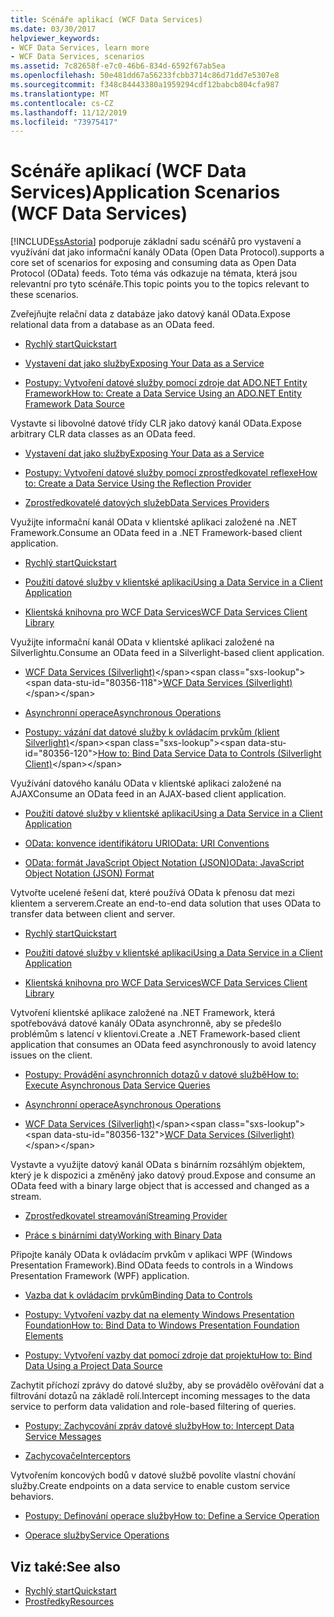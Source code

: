 ```yaml
---
title: Scénáře aplikací (WCF Data Services)
ms.date: 03/30/2017
helpviewer_keywords:
- WCF Data Services, learn more
- WCF Data Services, scenarios
ms.assetid: 7c82658f-e7c0-46b6-834d-6592f67ab5ea
ms.openlocfilehash: 50e481dd67a56233fcbb3714c86d71dd7e5307e8
ms.sourcegitcommit: f348c84443380a1959294cdf12babcb804cfa987
ms.translationtype: MT
ms.contentlocale: cs-CZ
ms.lasthandoff: 11/12/2019
ms.locfileid: "73975417"
---
```

# <a name="application-scenarios-wcf-data-services"></a><span data-ttu-id="80356-102">Scénáře aplikací (WCF Data Services)</span><span class="sxs-lookup"><span data-stu-id="80356-102">Application Scenarios (WCF Data Services)</span></span>

[!INCLUDE[ssAstoria](../../../../includes/ssastoria-md.md)] <span data-ttu-id="80356-103">podporuje základní sadu scénářů pro vystavení a využívání dat jako informační kanály OData (Open Data Protocol).</span><span class="sxs-lookup"><span data-stu-id="80356-103">supports a core set of scenarios for exposing and consuming data as Open Data Protocol (OData) feeds.</span></span> <span data-ttu-id="80356-104">Toto téma vás odkazuje na témata, která jsou relevantní pro tyto scénáře.</span><span class="sxs-lookup"><span data-stu-id="80356-104">This topic points you to the topics relevant to these scenarios.</span></span>

<span data-ttu-id="80356-105">Zveřejňujte relační data z databáze jako datový kanál OData.</span><span class="sxs-lookup"><span data-stu-id="80356-105">Expose relational data from a database as an OData feed.</span></span>

- [<span data-ttu-id="80356-106">Rychlý start</span><span class="sxs-lookup"><span data-stu-id="80356-106">Quickstart</span></span>](quickstart-wcf-data-services.md)

- [<span data-ttu-id="80356-107">Vystavení dat jako služby</span><span class="sxs-lookup"><span data-stu-id="80356-107">Exposing Your Data as a Service</span></span>](exposing-your-data-as-a-service-wcf-data-services.md)

- [<span data-ttu-id="80356-108">Postupy: Vytvoření datové služby pomocí zdroje dat ADO.NET Entity Framework</span><span class="sxs-lookup"><span data-stu-id="80356-108">How to: Create a Data Service Using an ADO.NET Entity Framework Data Source</span></span>](create-a-data-service-using-an-adonet-ef-data-wcf.md)

<span data-ttu-id="80356-109">Vystavte si libovolné datové třídy CLR jako datový kanál OData.</span><span class="sxs-lookup"><span data-stu-id="80356-109">Expose arbitrary CLR data classes as an OData feed.</span></span>

- [<span data-ttu-id="80356-110">Vystavení dat jako služby</span><span class="sxs-lookup"><span data-stu-id="80356-110">Exposing Your Data as a Service</span></span>](exposing-your-data-as-a-service-wcf-data-services.md)

- [<span data-ttu-id="80356-111">Postupy: Vytvoření datové služby pomocí zprostředkovatel reflexe</span><span class="sxs-lookup"><span data-stu-id="80356-111">How to: Create a Data Service Using the Reflection Provider</span></span>](create-a-data-service-using-rp-wcf-data-services.md)

- [<span data-ttu-id="80356-112">Zprostředkovatelé datových služeb</span><span class="sxs-lookup"><span data-stu-id="80356-112">Data Services Providers</span></span>](data-services-providers-wcf-data-services.md)

<span data-ttu-id="80356-113">Využijte informační kanál OData v klientské aplikaci založené na .NET Framework.</span><span class="sxs-lookup"><span data-stu-id="80356-113">Consume an OData feed in a .NET Framework-based client application.</span></span>

- [<span data-ttu-id="80356-114">Rychlý start</span><span class="sxs-lookup"><span data-stu-id="80356-114">Quickstart</span></span>](quickstart-wcf-data-services.md)

- [<span data-ttu-id="80356-115">Použití datové služby v klientské aplikaci</span><span class="sxs-lookup"><span data-stu-id="80356-115">Using a Data Service in a Client Application</span></span>](using-a-data-service-in-a-client-application-wcf-data-services.md)

- [<span data-ttu-id="80356-116">Klientská knihovna pro WCF Data Services</span><span class="sxs-lookup"><span data-stu-id="80356-116">WCF Data Services Client Library</span></span>](wcf-data-services-client-library.md)

<span data-ttu-id="80356-117">Využijte informační kanál OData v klientské aplikaci založené na Silverlightu.</span><span class="sxs-lookup"><span data-stu-id="80356-117">Consume an OData feed in a Silverlight-based client application.</span></span>

- <span data-ttu-id="80356-118">[WCF Data Services (Silverlight)](https://docs.microsoft.com/previous-versions/windows/silverlight/dotnet-windows-silverlight/cc838234(v=vs.95))</span><span class="sxs-lookup"><span data-stu-id="80356-118">[WCF Data Services (Silverlight)](https://docs.microsoft.com/previous-versions/windows/silverlight/dotnet-windows-silverlight/cc838234(v=vs.95))</span></span>

- [<span data-ttu-id="80356-119">Asynchronní operace</span><span class="sxs-lookup"><span data-stu-id="80356-119">Asynchronous Operations</span></span>](asynchronous-operations-wcf-data-services.md)

- <span data-ttu-id="80356-120">[Postupy: vázání dat datové služby k ovládacím prvkům (klient Silverlight)](https://docs.microsoft.com/previous-versions/dotnet/wcf-data-services/ee681614(v=vs.103))</span><span class="sxs-lookup"><span data-stu-id="80356-120">[How to: Bind Data Service Data to Controls (Silverlight Client)](https://docs.microsoft.com/previous-versions/dotnet/wcf-data-services/ee681614(v=vs.103))</span></span>

<span data-ttu-id="80356-121">Využívání datového kanálu OData v klientské aplikaci založené na AJAX</span><span class="sxs-lookup"><span data-stu-id="80356-121">Consume an OData feed in an AJAX-based client application.</span></span>

- [<span data-ttu-id="80356-122">Použití datové služby v klientské aplikaci</span><span class="sxs-lookup"><span data-stu-id="80356-122">Using a Data Service in a Client Application</span></span>](using-a-data-service-in-a-client-application-wcf-data-services.md)

- [<span data-ttu-id="80356-123">OData: konvence identifikátoru URI</span><span class="sxs-lookup"><span data-stu-id="80356-123">OData: URI Conventions</span></span>](https://go.microsoft.com/fwlink/?LinkId=185564)

- [<span data-ttu-id="80356-124">OData: formát JavaScript Object Notation (JSON)</span><span class="sxs-lookup"><span data-stu-id="80356-124">OData: JavaScript Object Notation (JSON) Format</span></span>](https://go.microsoft.com/fwlink/?LinkId=185790)

<span data-ttu-id="80356-125">Vytvořte ucelené řešení dat, které používá OData k přenosu dat mezi klientem a serverem.</span><span class="sxs-lookup"><span data-stu-id="80356-125">Create an end-to-end data solution that uses OData to transfer data between client and server.</span></span>

- [<span data-ttu-id="80356-126">Rychlý start</span><span class="sxs-lookup"><span data-stu-id="80356-126">Quickstart</span></span>](quickstart-wcf-data-services.md)

- [<span data-ttu-id="80356-127">Použití datové služby v klientské aplikaci</span><span class="sxs-lookup"><span data-stu-id="80356-127">Using a Data Service in a Client Application</span></span>](using-a-data-service-in-a-client-application-wcf-data-services.md)

- [<span data-ttu-id="80356-128">Klientská knihovna pro WCF Data Services</span><span class="sxs-lookup"><span data-stu-id="80356-128">WCF Data Services Client Library</span></span>](wcf-data-services-client-library.md)

<span data-ttu-id="80356-129">Vytvoření klientské aplikace založené na .NET Framework, která spotřebovává datové kanály OData asynchronně, aby se předešlo problémům s latencí v klientovi.</span><span class="sxs-lookup"><span data-stu-id="80356-129">Create a .NET Framework-based client application that consumes an OData feed asynchronously to avoid latency issues on the client.</span></span>

- [<span data-ttu-id="80356-130">Postupy: Provádění asynchronních dotazů v datové službě</span><span class="sxs-lookup"><span data-stu-id="80356-130">How to: Execute Asynchronous Data Service Queries</span></span>](how-to-execute-asynchronous-data-service-queries-wcf-data-services.md)

- [<span data-ttu-id="80356-131">Asynchronní operace</span><span class="sxs-lookup"><span data-stu-id="80356-131">Asynchronous Operations</span></span>](asynchronous-operations-wcf-data-services.md)

- <span data-ttu-id="80356-132">[WCF Data Services (Silverlight)](https://docs.microsoft.com/previous-versions/windows/silverlight/dotnet-windows-silverlight/cc838234(v=vs.95))</span><span class="sxs-lookup"><span data-stu-id="80356-132">[WCF Data Services (Silverlight)](https://docs.microsoft.com/previous-versions/windows/silverlight/dotnet-windows-silverlight/cc838234(v=vs.95))</span></span>

<span data-ttu-id="80356-133">Vystavte a využijte datový kanál OData s binárním rozsáhlým objektem, který je k dispozici a změněný jako datový proud.</span><span class="sxs-lookup"><span data-stu-id="80356-133">Expose and consume an OData feed with a binary large object that is accessed and changed as a stream.</span></span>

- [<span data-ttu-id="80356-134">Zprostředkovatel streamování</span><span class="sxs-lookup"><span data-stu-id="80356-134">Streaming Provider</span></span>](streaming-provider-wcf-data-services.md)

- [<span data-ttu-id="80356-135">Práce s binárními daty</span><span class="sxs-lookup"><span data-stu-id="80356-135">Working with Binary Data</span></span>](working-with-binary-data-wcf-data-services.md)

<span data-ttu-id="80356-136">Připojte kanály OData k ovládacím prvkům v aplikaci WPF (Windows Presentation Framework).</span><span class="sxs-lookup"><span data-stu-id="80356-136">Bind OData feeds to controls in a Windows Presentation Framework (WPF) application.</span></span>

- [<span data-ttu-id="80356-137">Vazba dat k ovládacím prvkům</span><span class="sxs-lookup"><span data-stu-id="80356-137">Binding Data to Controls</span></span>](binding-data-to-controls-wcf-data-services.md)

- [<span data-ttu-id="80356-138">Postupy: Vytvoření vazby dat na elementy Windows Presentation Foundation</span><span class="sxs-lookup"><span data-stu-id="80356-138">How to: Bind Data to Windows Presentation Foundation Elements</span></span>](bind-data-to-wpf-elements-wcf-data-services.md)

- [<span data-ttu-id="80356-139">Postupy: Vytvoření vazby dat pomocí zdroje dat projektu</span><span class="sxs-lookup"><span data-stu-id="80356-139">How to: Bind Data Using a Project Data Source</span></span>](how-to-bind-data-using-a-project-data-source-wcf-data-services.md)

<span data-ttu-id="80356-140">Zachytit příchozí zprávy do datové služby, aby se provádělo ověřování dat a filtrování dotazů na základě rolí.</span><span class="sxs-lookup"><span data-stu-id="80356-140">Intercept incoming messages to the data service to perform data validation and role-based filtering of queries.</span></span>

- [<span data-ttu-id="80356-141">Postupy: Zachycování zpráv datové služby</span><span class="sxs-lookup"><span data-stu-id="80356-141">How to: Intercept Data Service Messages</span></span>](how-to-intercept-data-service-messages-wcf-data-services.md)

- [<span data-ttu-id="80356-142">Zachycovače</span><span class="sxs-lookup"><span data-stu-id="80356-142">Interceptors</span></span>](interceptors-wcf-data-services.md)

<span data-ttu-id="80356-143">Vytvořením koncových bodů v datové službě povolíte vlastní chování služby.</span><span class="sxs-lookup"><span data-stu-id="80356-143">Create endpoints on a data service to enable custom service behaviors.</span></span>

- [<span data-ttu-id="80356-144">Postupy: Definování operace služby</span><span class="sxs-lookup"><span data-stu-id="80356-144">How to: Define a Service Operation</span></span>](how-to-define-a-service-operation-wcf-data-services.md)

- [<span data-ttu-id="80356-145">Operace služby</span><span class="sxs-lookup"><span data-stu-id="80356-145">Service Operations</span></span>](service-operations-wcf-data-services.md)

## <a name="see-also"></a><span data-ttu-id="80356-146">Viz také:</span><span class="sxs-lookup"><span data-stu-id="80356-146">See also</span></span>

- [<span data-ttu-id="80356-147">Rychlý start</span><span class="sxs-lookup"><span data-stu-id="80356-147">Quickstart</span></span>](quickstart-wcf-data-services.md)
- [<span data-ttu-id="80356-148">Prostředky</span><span class="sxs-lookup"><span data-stu-id="80356-148">Resources</span></span>](wcf-data-services-resources.md)
